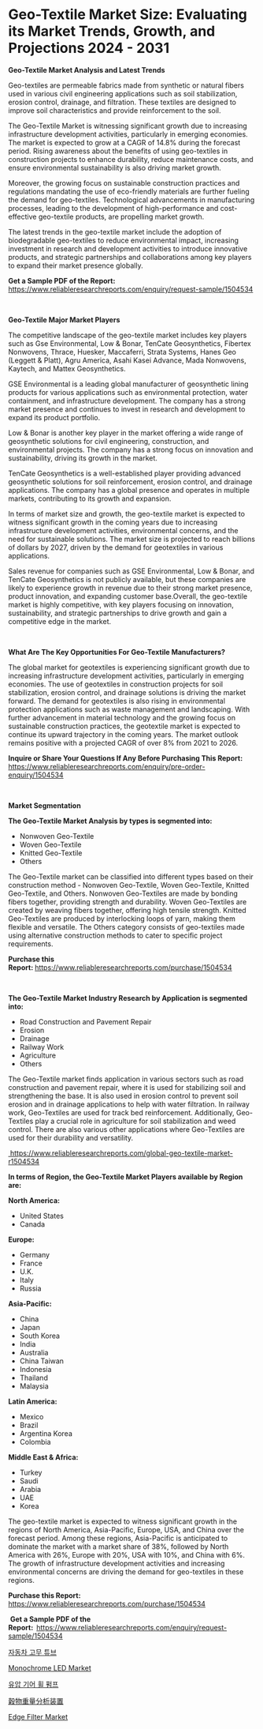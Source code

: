 <p><h1>Geo-Textile Market Size: Evaluating its Market Trends, Growth, and Projections 2024 - 2031</h1></p><p><strong>Geo-Textile Market Analysis and Latest Trends</strong></p>
<p><p>Geo-textiles are permeable fabrics made from synthetic or natural fibers used in various civil engineering applications such as soil stabilization, erosion control, drainage, and filtration. These textiles are designed to improve soil characteristics and provide reinforcement to the soil.</p><p>The Geo-Textile Market is witnessing significant growth due to increasing infrastructure development activities, particularly in emerging economies. The market is expected to grow at a CAGR of 14.8% during the forecast period. Rising awareness about the benefits of using geo-textiles in construction projects to enhance durability, reduce maintenance costs, and ensure environmental sustainability is also driving market growth.</p><p>Moreover, the growing focus on sustainable construction practices and regulations mandating the use of eco-friendly materials are further fueling the demand for geo-textiles. Technological advancements in manufacturing processes, leading to the development of high-performance and cost-effective geo-textile products, are propelling market growth.</p><p>The latest trends in the geo-textile market include the adoption of biodegradable geo-textiles to reduce environmental impact, increasing investment in research and development activities to introduce innovative products, and strategic partnerships and collaborations among key players to expand their market presence globally.</p></p>
<p><strong>Get a Sample PDF of the Report:&nbsp;</strong> <a href="https://www.reliableresearchreports.com/enquiry/request-sample/1504534">https://www.reliableresearchreports.com/enquiry/request-sample/1504534</a></p>
<p>&nbsp;</p>
<p><strong>Geo-Textile Major Market Players</strong></p>
<p><p>The competitive landscape of the geo-textile market includes key players such as Gse Environmental, Low & Bonar, TenCate Geosynthetics, Fibertex Nonwovens, Thrace, Huesker, Maccaferri, Strata Systems, Hanes Geo (Leggett & Platt), Agru America, Asahi Kasei Advance, Mada Nonwovens, Kaytech, and Mattex Geosynthetics. </p><p>GSE Environmental is a leading global manufacturer of geosynthetic lining products for various applications such as environmental protection, water containment, and infrastructure development. The company has a strong market presence and continues to invest in research and development to expand its product portfolio.</p><p>Low & Bonar is another key player in the market offering a wide range of geosynthetic solutions for civil engineering, construction, and environmental projects. The company has a strong focus on innovation and sustainability, driving its growth in the market.</p><p>TenCate Geosynthetics is a well-established player providing advanced geosynthetic solutions for soil reinforcement, erosion control, and drainage applications. The company has a global presence and operates in multiple markets, contributing to its growth and expansion.</p><p>In terms of market size and growth, the geo-textile market is expected to witness significant growth in the coming years due to increasing infrastructure development activities, environmental concerns, and the need for sustainable solutions. The market size is projected to reach billions of dollars by 2027, driven by the demand for geotextiles in various applications.</p><p>Sales revenue for companies such as GSE Environmental, Low & Bonar, and TenCate Geosynthetics is not publicly available, but these companies are likely to experience growth in revenue due to their strong market presence, product innovation, and expanding customer base.Overall, the geo-textile market is highly competitive, with key players focusing on innovation, sustainability, and strategic partnerships to drive growth and gain a competitive edge in the market.</p></p>
<p>&nbsp;</p>
<p><strong>What Are The Key Opportunities For Geo-Textile Manufacturers?</strong></p>
<p><p>The global market for geotextiles is experiencing significant growth due to increasing infrastructure development activities, particularly in emerging economies. The use of geotextiles in construction projects for soil stabilization, erosion control, and drainage solutions is driving the market forward. The demand for geotextiles is also rising in environmental protection applications such as waste management and landscaping. With further advancement in material technology and the growing focus on sustainable construction practices, the geotextile market is expected to continue its upward trajectory in the coming years. The market outlook remains positive with a projected CAGR of over 8% from 2021 to 2026.</p></p>
<p><strong>Inquire or Share Your Questions If Any Before Purchasing This Report:</strong> <a href="https://www.reliableresearchreports.com/enquiry/pre-order-enquiry/1504534">https://www.reliableresearchreports.com/enquiry/pre-order-enquiry/1504534</a></p>
<p>&nbsp;</p>
<p><strong>Market Segmentation</strong></p>
<p><strong>The Geo-Textile Market Analysis by types is segmented into:</strong></p>
<p><ul><li>Nonwoven Geo-Textile</li><li>Woven Geo-Textile</li><li>Knitted Geo-Textile</li><li>Others</li></ul></p>
<p><p>The Geo-Textile market can be classified into different types based on their construction method - Nonwoven Geo-Textile, Woven Geo-Textile, Knitted Geo-Textile, and Others. Nonwoven Geo-Textiles are made by bonding fibers together, providing strength and durability. Woven Geo-Textiles are created by weaving fibers together, offering high tensile strength. Knitted Geo-Textiles are produced by interlocking loops of yarn, making them flexible and versatile. The Others category consists of geo-textiles made using alternative construction methods to cater to specific project requirements.</p></p>
<p><strong>Purchase this Report:&nbsp;</strong><a href="https://www.reliableresearchreports.com/purchase/1504534">https://www.reliableresearchreports.com/purchase/1504534</a></p>
<p>&nbsp;</p>
<p><strong>The Geo-Textile Market Industry Research by Application is segmented into:</strong></p>
<p><ul><li>Road Construction and Pavement Repair</li><li>Erosion</li><li>Drainage</li><li>Railway Work</li><li>Agriculture</li><li>Others</li></ul></p>
<p><p>The Geo-Textile market finds application in various sectors such as road construction and pavement repair, where it is used for stabilizing soil and strengthening the base. It is also used in erosion control to prevent soil erosion and in drainage applications to help with water filtration. In railway work, Geo-Textiles are used for track bed reinforcement. Additionally, Geo-Textiles play a crucial role in agriculture for soil stabilization and weed control. There are also various other applications where Geo-Textiles are used for their durability and versatility.</p></p>
<p><a href="https://www.reliableresearchreports.com/global-geo-textile-market-r1504534">&nbsp;https://www.reliableresearchreports.com/global-geo-textile-market-r1504534</a></p>
<p><strong>In terms of Region, the Geo-Textile Market Players available by Region are:</strong></p>
<p>
    <p> <strong> North America: </strong>
        <ul>
            <li>United States</li>
            <li>Canada</li>
        </ul>
        </p> 
    <p> <strong> Europe: </strong>
        <ul>
            <li>Germany</li>
            <li>France</li>
            <li>U.K.</li>
            <li>Italy</li>
            <li>Russia</li>
        </ul>
        </p> 
    <p> <strong> Asia-Pacific: </strong>
        <ul>
            <li>China</li>
            <li>Japan</li>
            <li>South Korea</li>
            <li>India</li>
            <li>Australia</li>
            <li>China Taiwan</li>
            <li>Indonesia</li>
            <li>Thailand</li>
            <li>Malaysia</li>
        </ul>
        </p> 
    <p> <strong> Latin America: </strong>
        <ul>
            <li>Mexico</li>
            <li>Brazil</li>
            <li>Argentina Korea</li>
            <li>Colombia</li>
        </ul>
        </p> 
    <p> <strong> Middle East & Africa: </strong>
        <ul>
            <li>Turkey</li>
            <li>Saudi</li>
            <li>Arabia</li>
            <li>UAE</li>
            <li>Korea</li>
        </ul>
    </p>
    </p>
<p><p>The geo-textile market is expected to witness significant growth in the regions of North America, Asia-Pacific, Europe, USA, and China over the forecast period. Among these regions, Asia-Pacific is anticipated to dominate the market with a market share of 38%, followed by North America with 26%, Europe with 20%, USA with 10%, and China with 6%. The growth of infrastructure development activities and increasing environmental concerns are driving the demand for geo-textiles in these regions.</p></p>
<p><strong>Purchase this Report: </strong><a href="https://www.reliableresearchreports.com/purchase/1504534">https://www.reliableresearchreports.com/purchase/1504534</a></p>
<p>&nbsp;<strong>Get a Sample PDF of the Report:&nbsp;&nbsp;</strong><a href="https://www.reliableresearchreports.com/enquiry/request-sample/1504534">https://www.reliableresearchreports.com/enquiry/request-sample/1504534</a></p>
<p><strong></strong></p>
<p><p><a href="https://github.com/DavidCarter19662022/Market-Research-Report-List-1/blob/main/740988886749.md">자동차 고무 튜브</a></p><p><a href="https://issuu.com/reportprime-2/docs/monochrome-led-market-size-2030.pptx">Monochrome LED Market</a></p><p><a href="https://github.com/bossladyaries0/Market-Research-Report-List-1/blob/main/510978986748.md">유압 기어 휠 펌프</a></p><p><a href="https://github.com/SimeonBode1/Market-Research-Report-List-1/blob/main/186682295098.md">穀物重量分析装置</a></p><p><a href="https://issuu.com/reportprime-2/docs/edge-filter-market-size-2030.pptx">Edge Filter Market</a></p></p>